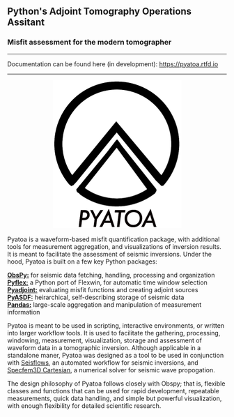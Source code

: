 ## Python's Adjoint Tomography Operations Assitant  
### Misfit assessment for the modern tomographer

---
Documentation can be found here (in development): https://pyatoa.rtfd.io

---
<p align="center">
  <img src="pyatoa/docs/pyatoa_logo_w_text.png" />
</p>

Pyatoa is a waveform-based misfit quantification package, with additional tools for measurement aggregation, and visualizations of inversion results. It is meant to facilitate the assessment of seismic inversions. Under the hood, Pyatoa is built on a few key Python packages:

**[ObsPy:](https://github.com/obspy/obspy/wiki)** for seismic data fetching, handling, processing and organization    
**[Pyflex:](https://krischer.github.io/pyflex/)** a Python port of Flexwin, for automatic time window selection  
**[Pyadjoint:](http://krischer.github.io/pyadjoint/)** evaluating misfit functions and creating adjoint sources  
**[PyASDF:](https://seismicdata.github.io/pyasdf/)** heirarchical, self-describing storage of seismic data  
**[Pandas:](https://pandas.pydata.org/)** large-scale aggregation and manipulation of measurement information

Pyatoa is meant to be used in scripting, interactive environments, or written into larger workflow tools. It is used to facilitate the gathering, processing, windowing, measurement, visualization, storage and assessment of waveform data in a tomographic inversion. Although applicable in a standalone maner, Pyatoa was designed as a tool to be used in conjunction with [Seisflows](https://github.com/rmodrak/seisflows), an automated workflow for seismic inversions, and [Specfem3D Cartesian](https://geodynamics.org/cig/software/specfem3d/), a numerical solver for seismic wave propogation.

The design philosophy of Pyatoa follows closely with Obspy; that is, flexible classes and functions that can be used for rapid development, repeatable measurements, quick data handling, and simple but powerful visualization, with enough flexibility for detailed scientific research. 

